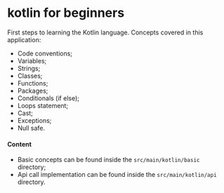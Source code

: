 # kotlin for beginners

First steps to learning the Kotlin language.
Concepts covered in this application:
* Code conventions;
* Variables;
* Strings;
* Classes;
* Functions;
* Packages;
* Conditionals (if else);
* Loops statement;
* Cast;
* Exceptions;
* Null safe.

#### Content
* Basic concepts can be found inside the ```src/main/kotlin/basic``` directory;
* Api call implementation can be found inside the ```src/main/kotlin/api``` directory.